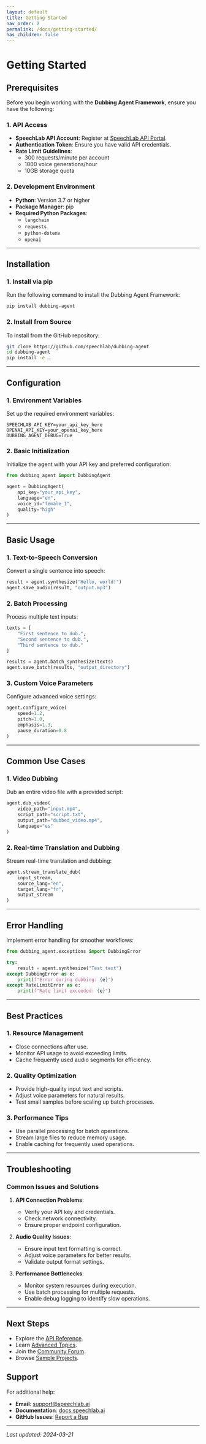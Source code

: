 ```yaml
---
layout: default
title: Getting Started
nav_order: 2
permalink: /docs/getting-started/
has_children: false
---
```


# Getting Started

## Prerequisites

Before you begin working with the **Dubbing Agent Framework**, ensure you have the following:

### 1. API Access
- **SpeechLab API Account**: Register at [SpeechLab API Portal](https://translate.speechlab.ai).
- **Authentication Token**: Ensure you have valid API credentials.
- **Rate Limit Guidelines**:
  - 300 requests/minute per account
  - 1000 voice generations/hour
  - 10GB storage quota

### 2. Development Environment
- **Python**: Version 3.7 or higher
- **Package Manager**: pip
- **Required Python Packages**:
  - `langchain`
  - `requests`
  - `python-dotenv`
  - `openai`

---

## Installation

### 1. Install via pip
Run the following command to install the Dubbing Agent Framework:

```bash
pip install dubbing-agent
```

### 2. Install from Source
To install from the GitHub repository:

```bash
git clone https://github.com/speechlab/dubbing-agent
cd dubbing-agent
pip install -e .
```

---

## Configuration

### 1. Environment Variables
Set up the required environment variables:

```env
SPEECHLAB_API_KEY=your_api_key_here
OPENAI_API_KEY=your_openai_key_here
DUBBING_AGENT_DEBUG=True
```

### 2. Basic Initialization

Initialize the agent with your API key and preferred configuration:

```python
from dubbing_agent import DubbingAgent

agent = DubbingAgent(
    api_key="your_api_key",
    language="en",
    voice_id="female_1",
    quality="high"
)
```

---

## Basic Usage

### 1. Text-to-Speech Conversion

Convert a single sentence into speech:

```python
result = agent.synthesize("Hello, world!")
agent.save_audio(result, "output.mp3")
```

### 2. Batch Processing

Process multiple text inputs:

```python
texts = [
    "First sentence to dub.",
    "Second sentence to dub.",
    "Third sentence to dub."
]

results = agent.batch_synthesize(texts)
agent.save_batch(results, "output_directory")
```

### 3. Custom Voice Parameters

Configure advanced voice settings:

```python
agent.configure_voice(
    speed=1.2,
    pitch=1.0,
    emphasis=1.3,
    pause_duration=0.8
)
```

---

## Common Use Cases

### 1. Video Dubbing

Dub an entire video file with a provided script:

```python
agent.dub_video(
    video_path="input.mp4",
    script_path="script.txt",
    output_path="dubbed_video.mp4",
    language="es"
)
```

### 2. Real-time Translation and Dubbing

Stream real-time translation and dubbing:

```python
agent.stream_translate_dub(
    input_stream,
    source_lang="en",
    target_lang="fr",
    output_stream
)
```

---

## Error Handling

Implement error handling for smoother workflows:

```python
from dubbing_agent.exceptions import DubbingError

try:
    result = agent.synthesize("Test text")
except DubbingError as e:
    print(f"Error during dubbing: {e}")
except RateLimitError as e:
    print(f"Rate limit exceeded: {e}")
```

---

## Best Practices

### 1. Resource Management
- Close connections after use.
- Monitor API usage to avoid exceeding limits.
- Cache frequently used audio segments for efficiency.

### 2. Quality Optimization
- Provide high-quality input text and scripts.
- Adjust voice parameters for natural results.
- Test small samples before scaling up batch processes.

### 3. Performance Tips
- Use parallel processing for batch operations.
- Stream large files to reduce memory usage.
- Enable caching for frequently used operations.

---

## Troubleshooting

### Common Issues and Solutions

1. **API Connection Problems**:
   - Verify your API key and credentials.
   - Check network connectivity.
   - Ensure proper endpoint configuration.

2. **Audio Quality Issues**:
   - Ensure input text formatting is correct.
   - Adjust voice parameters for better results.
   - Validate output format settings.

3. **Performance Bottlenecks**:
   - Monitor system resources during execution.
   - Use batch processing for multiple requests.
   - Enable debug logging to identify slow operations.

---

## Next Steps

- Explore the [API Reference](/docs/api-reference).
- Learn [Advanced Topics](/docs/advanced).
- Join the [Community Forum](https://community.speechlab.ai).
- Browse [Sample Projects](/docs/samples).

## Support

For additional help:

- **Email**: [support@speechlab.ai](mailto:support@speechlab.ai)
- **Documentation**: [docs.speechlab.ai](https://docs.speechlab.ai)
- **GitHub Issues**: [Report a Bug](https://github.com/speechlab/dubbing-agent/issues)

---

*Last updated: 2024-03-21*


